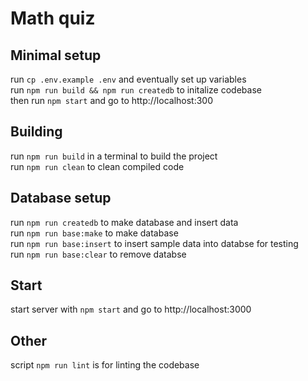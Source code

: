 # Math quiz

## Minimal setup

run `cp .env.example .env` and eventually set up variables\
run `npm run build && npm run createdb` to initalize codebase\
then run `npm start` and go to http://localhost:300

## Building

run `npm run build` in a terminal to build the project\
run `npm run clean` to clean compiled code

## Database setup

run `npm run createdb` to make database and insert data\
run `npm run base:make` to make database\
run `npm run base:insert` to insert sample data into databse for testing\
run `npm run base:clear` to remove databse

## Start

start server with `npm start` and go to http://localhost:3000

## Other

script `npm run lint` is for linting the codebase
